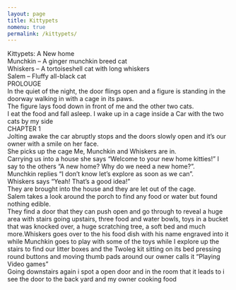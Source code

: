 ```yaml
---
layout: page
title: Kittypets
nomenu: true
permalink: /kittypets/
---
```

Kittypets:  A New home  
Munchkin – A ginger munchkin breed cat  
Whiskers – A tortoiseshell cat with long whiskers   
Salem – Fluffy all-black cat  
PROLOUGE  
In the quiet of the night, the door flings open and a figure is standing in the doorway walking in with a cage in its paws.  
The figure lays food down in front of me and the other two cats.  
I eat the food and fall asleep. I wake up in a cage inside a Car with the two cats by my side  
CHAPTER 1  
Jolting awake the car abruptly stops and the doors slowly open and it’s our owner with a smile on her face.  
She picks up the cage Me, Munchkin and Whiskers are in.  
Carrying us into a house she says “Welcome to your new home kitties!” I say to the others “A new home? Why do we need a new home?”.  
Munchkin replies “I don’t know let’s explore as soon as we can”.  
Whiskers says “Yeah! That’s a good idea!”  
They are brought into the house and they are let out of the cage.  
Salem takes a look around the porch to find any food or water but found nothing edible.  
They find a door that they can push open and go through to reveal a huge area with stairs going upstairs, three food and water bowls, toys in a bucket that was knocked over, a huge scratching tree, a soft bed and much more.Whiskers goes over to the his food dish with his name engraved into it while Munchkin goes to play with some of the toys while I explore up the stairs to find our litter boxes and the Twoleg kit sitting on its bed pressing round buttons and moving thumb pads around our owner calls it “Playing Video games”  
Going downstairs again i spot a open door and in the room that it leads to i see the door to the back yard and my owner cooking food
